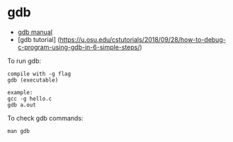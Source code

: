 # gdb
- [gdb manual](https://ftp.gnu.org/old-gnu/Manuals/gdb/html_node/gdb_toc.html)
- [gdb tutorial] (https://u.osu.edu/cstutorials/2018/09/28/how-to-debug-c-program-using-gdb-in-6-simple-steps/)

To run gdb:
```
compile with -g flag
gdb (executable)

example:
gcc -g hello.c
gdb a.out
```
To check gdb commands:
```
man gdb
```
